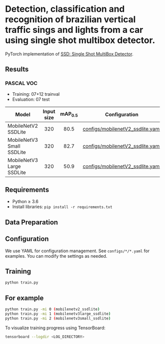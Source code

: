 # Detection, classification and recognition of brazilian vertical traffic sings and lights from a car using single shot multibox detector.
PyTorch implementation of [SSD: Single Shot MultiBox Detector](https://arxiv.org/abs/1512.02325).

## Results
### PASCAL VOC
* Training: 07+12 trainval
* Evaluation: 07 test

| Model                      | Input size | mAP<sub>0.5</sub> | Configuration                                                                |
|----------------------------|:----------:|:-----------------:|------------------------------------------------------------------------------|
| MobileNetV2 SSDLite        | 320        | 80.5              | [configs/mobilenetV2_ssdlite.yaml](configs/mobilenetV2_ssdlite.yaml) |
| MobileNetV3 Small SSDLite  | 320        | 82.7              | [configs/mobilenetV2_ssdlite.yaml](configs/mobilenetV2_ssdlite.yaml) |
| MobileNetV3 Large SSDLite  | 320        | 50.9              | [configs/mobilenetV2_ssdlite.yaml](configs/mobilenetV2_ssdlite.yaml) |

## Requirements
* Python ≥ 3.6
* Install libraries: `pip install -r requirements.txt`

## Data Preparation

## Configuration
We use YAML for configuration management. See `configs/*/*.yaml` for examples.
You can modify the settings as needed.

## Training
```bash
python train.py
```

## For example
```bash
python train.py -mi 0 (mobilenetv2_ssdlite)
python train.py -mi 1 (mobilenetv3large_ssdlite)
python train.py -mi 2 (mobilenetv3small_ssdlite)
```

To visualize training progress using TensorBoard:
```bash
tensorboard --logdir <LOG_DIRECTORY>
```